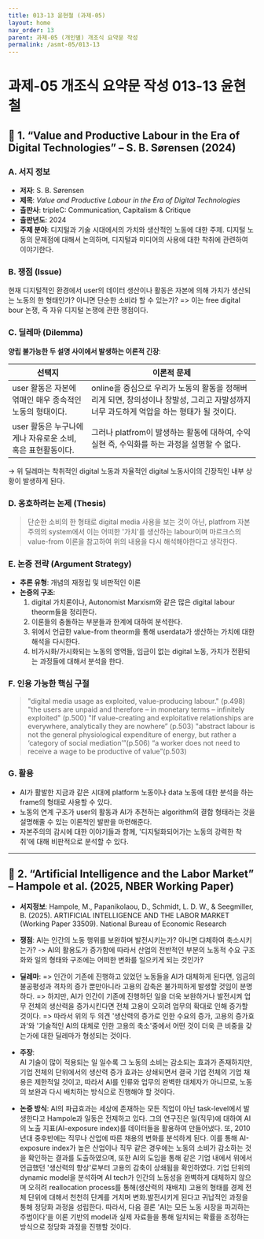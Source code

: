 ```yaml
---
title: 013-13 윤현철 (과제-05)
layout: home
nav_order: 13
parent: 과제-05 (개인별) 개조식 요약문 작성
permalink: /asmt-05/013-13
---
```


# 과제-05 개조식 요약문 작성 013-13 윤현철 

## 📘 1.  “Value and Productive Labour in the Era of Digital Technologies” – S. B. Sørensen (2024)


### A. 서지 정보  
- **저자**: S. B. Sørensen  
- **제목**: *Value and Productive Labour in the Era of Digital Technologies*  
- **출판사**: tripleC: Communication, Capitalism & Critique
- **출판년도**: 2024
- **주제 분야**: 디지털과 기술 시대에서의 가치와 생산적인 노동에 대한 주제.
디지털 노동의 문제점에 대해서 논의하며, 디지털과 미디어의 사용에 대한 착취에 관련하여 이야기한다.


### B. 쟁점 (Issue)  

현재 디지털적인 환경에서 user의 데이터 생산이나 활동은 자본에 의해 가치가 생산되는 노동의 한 형태인가? 아니면 단순한 소비라 할 수 있는가?
=> 이는 free digital bour 논쟁, 즉 자유 디지털 논쟁에 관한 쟁점이다.

### C. 딜레마 (Dilemma)  
**양립 불가능한 두 설명 사이에서 발생하는 이론적 긴장**:

| 선택지 | 이론적 문제 |
|--------|-------------|
| user 활동은 자본에 얶매인 매우 종속적인 노동의 형태이다. | online을 중심으로 우리가 노동의 활동을 정해버리게 되면, 창의성이나 창발성, 그리고 자발성까지 너무 과도하게 억압을 하는 형태가 될 것이다. |
| user 활동은 누구나에게나 자유로운 소비, 혹은 표현활동이다. | 그러나 platfrom이 발생하는 활동에 대하여, 수익실현 즉, 수익화를 하는 과정을 설명할 수 없다. |

→ 위 딜레마는 착취적인 digital 노동과 자율적인 digital 노동사이의 긴장적인 내부 상황이 발생하게 된다.


### D. 옹호하려는 논제 (Thesis)  
> 단순한 소비의 한 형태로 digital media 사용을 보는 것이 아닌, platfrom 자본주의의 system에서 이는 어떠한 '가치'를 생산하는 labour이며 마르크스의 value-from 이론을 참고하여 위의 내용을 다시 해석해야한다고 생각한다.

### E. 논증 전략 (Argument Strategy)  
- **추론 유형**: 개념의 재정립 및 비판적인 이론
- **논증의 구조**:
    1. digital 가치론이나, Autonomist Marxism와 같은 많은 digital labour theorm들을 정리한다.
    2. 이론들의 충돌하는 부분들과 한계에 대하여 분석한다.
    3. 위에서 언급한 value-from theorm을 통해 userdata가 생산하는 가치에 대한 해석을 다시한다.
    4. 비가시화/가시화되는 노동의 영역들, 임금이 없는 digital 노동, 가치가 전환되는 과정들에 대해서 분석을 한다.

### F. 인용 가능한 핵심 구절
> "digital media usage as exploited, value-producing labour." (p.498)
> "the users are unpaid and therefore – in monetary terms – infinitely exploited" (p.500)
> "If value-creating and exploitative relationships are everywhere, analytically they are nowhere” (p.503)
> "abstract labour is not the general physiological expenditure of energy, but rather a ‘category of social mediation’”(p.506)
> “a worker does not need to receive a wage to be productive of value”(p.503)

### G. 활용
- AI가 활발한 지금과 같은 시대에 platform 노동이나 data 노동에 대한 분석을 하는 frame의 형태로 사용할 수 있다.
- 노동의 연계 구조가 user의 활동과 AI가 추천하는 algorithm의 결합 형태라는 것을 설명해줄 수 있는 이론적인 발판을 마련해준다.
- 자본주의의 감시에 대한 이야기들과 함께, '디지털화되어가는 노동의 강력한 착취'에 대해 비판적으로 분석할 수 있다.

---

## 📘 2.  “Artificial Intelligence and the Labor Market” – Hampole et al. (2025, NBER Working Paper)

- **서지정보**: Hampole, M., Papanikolaou, D., Schmidt, L. D. W., & Seegmiller, B. (2025). ARTIFICIAL INTELLIGENCE AND THE LABOR MARKET (Working Paper 33509). National Bureau of Economic Research

- **쟁점**: AI는 인간의 노동 행위를 보완하며 발전시키는가? 아니면 댜체하여 축소시키는가?
-> AI의 활용도가 증가함에 따라서 산업의 전반적인 부분의 노동적 수요 구조화와 일의 형태와 구조에는 어떠한 변화를 일으키게 되는 것인가?

- **딜레마**: 
=> 인간이 기존에 진행하고 있었던 노동들을 AI가 대체하게 된다면, 임금의 불공평성과 격차의 증가 뿐만아니라 고용의 감축은 불가피하게 발생할 것임이 분명하다.
=> 하지만, AI가 인간이 기존에 진행하던 일을 더욱 보완하거나 발전시켜 업무 전체의 생산력을 증가시킨다면 전체 고용이 오히려 업무의 확대로 인해 증가할 것이다.
=> 따라서 위의 두 의견 '생산력의 증가로 인한 수요의 증가, 고용의 증가효과'와 '기술적인 AI의 대체로 인한 고용의 축소'중에서 어떤 것이 더욱 큰 비중을 갖는가에 대한 딜레마가 형성되는 것이다.

- **주장**:  
AI 기술이 많이 적용되는 일 일수록 그 노동의 소비는 감소되는 효과가 존재하지만, 기업 전체의 단위에서의 생산력 증가 효과는 상쇄되면서 결국 기업 전체의 기업 채용은 제한적일 것이고, 따라서 AI를 인류와 업무의 완벽한 대체자가 아니므로, 노동의 보완과 다시 배치하는 방식으로 진행해야 할 것이다. 

- **논증 방식**: 
AI의 파급효과는 세상에 존재하는 모든 직업이 아닌 task-level에서 발생한다고 Hampole과 일동은 전제하고 있다. 그의 연구진은 일(직무)에 대하여 AI의 노출 지표(AI-exposure index)를 데이터들을 활용하여 만들어냈다.
또, 2010년대 중후반에는 직무나 산업에 따른 채용의 변화를 분석하게 된다.
이를 통해 AI-exposure index가 높은 산업이나 직무 같은 경우에는 노동의 소비가 감소하는 것을 확인하는 결과를 도출하였으며, 또한 AI의 도입을 통해 같은 기업 내에서 위에서 언급했던 '생산력의 향상'로부터 고용의 감축이 상쇄됨을 확인하였다.
기업 단위의 dynamic model을 분석하며 AI tech가 인간의 노동성을 완벽하게 대체하지 않으며 오히려 reallocation process를 통해(생산력의 재배치) 고용의 형태를 경제 전체 단위에 대해서 천천히 단계를 거치며 변화.발전시키게 된다고 귀납적인 과정을 통해 정당화 과정을 성립한다.
따라서, 다음 결론 'AI는 모든 노동 시장을 파괴하는 주범이다'을 이론 기반의 model과 실제 자료들을 통해 일치되는 확률을 조정하는 방식으로 정당화 과정을 진행할 것이다.

